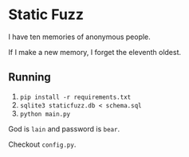 # Static Fuzz

I have ten memories of anonymous people.

If I make a new memory, I forget the eleventh oldest.

## Running

  1. `pip install -r requirements.txt`
  2. `sqlite3 staticfuzz.db < schema.sql`
  3. `python main.py`

God is `lain` and password is `bear`.

Checkout `config.py`.

